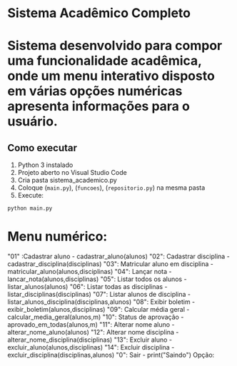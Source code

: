 # Sistema Acadêmico Completo
# Sistema desenvolvido para compor uma funcionalidade acadêmica, onde um menu interativo disposto em várias opções numéricas apresenta informações para o usuário. 

## Como executar

1. Python 3 instalado
2. Projeto aberto no Visual Studio Code
3. Cria pasta sistema_academico.py
2. Coloque (`main.py`), (`funcoes`), (`repositorio.py`) na mesma pasta
3. Execute:
```
python main.py
```
# Menu numérico:

"01" :Cadastrar aluno - cadastrar_aluno(alunos)
"02": Cadastrar disciplina - cadastrar_disciplina(disciplinas)
"03": Matricular aluno em disciplina - matricular_aluno(alunos,disciplinas)
"04": Lançar nota - lancar_nota(alunos,disciplinas)
"05": Listar todos os alunos - listar_alunos(alunos)
"06": Listar todas as disciplinas - listar_disciplinas(disciplinas)
"07": Listar alunos de disciplina - listar_alunos_disciplina(disciplinas,alunos)
"08": Exibir boletim - exibir_boletim(alunos,disciplinas)
"09": Calcular média geral - calcular_media_geral(alunos,m)
"10": Status de aprovação - aprovado_em_todas(alunos,m)
"11": Alterar nome aluno - alterar_nome_aluno(alunos)
"12": Alterar nome disciplina - alterar_nome_disciplina(disciplinas)
"13": Excluir aluno - excluir_aluno(alunos,disciplinas)
"14": Excluir disciplina - excluir_disciplina(disciplinas,alunos)
"0":  Sair -  print("Saindo")
Opção:
